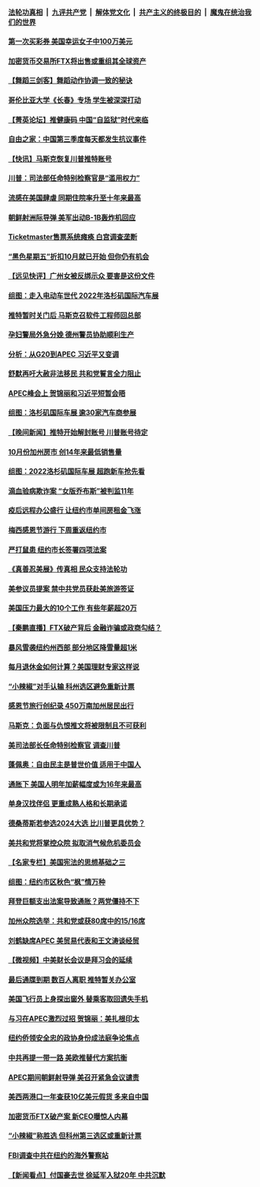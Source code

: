 ####  [法轮功真相](../../../../basic/blob/master/README.md?t=11201331) &nbsp;|&nbsp; [九评共产党](../../../../9ping.md/blob/master/README.md?t=11201331) &nbsp;|&nbsp; [解体党文化](../../../../jtdwh.md/blob/master/README.md?t=11201331)  &nbsp;|&nbsp; [共产主义的终极目的](../../../../gczydzjmd.md/blob/master/README.md?t=11201331) &nbsp;|&nbsp; [魔鬼在统治我们的世界](../../../../mgztzwmdsj.md/blob/master/README.md?t=11201331) 

#### [第一次买彩券 美国幸运女子中100万美元](../pages/nsc412/n13869437.md?t=11201331) 

#### [加密货币交易所FTX将出售或重组其全球资产](../pages/nsc412/n13869376.md?t=11201331) 

#### [【舞蹈三剑客】舞蹈动作协调一致的秘诀](../pages/nsc412/n13869433.md?t=11201331) 

#### [哥伦比亚大学《长春》专场  学生被深深打动](../pages/nsc412/n13869357.md?t=11201331) 

#### [【菁英论坛】推健康码 中国“自监狱”时代来临](../pages/nsc412/n13869302.md?t=11201331) 

#### [自由之家：中国第三季度每天都发生抗议事件](../pages/nsc412/n13869343.md?t=11201331) 

#### [【快讯】马斯克恢复川普推特账号](../pages/nsc412/n13869381.md?t=11201331) 

#### [川普：司法部任命特别检察官是“滥用权力”](../pages/nsc412/n13869337.md?t=11201331) 

#### [流感在美国肆虐 同期住院率升至十年来最高](../pages/nsc412/n13869360.md?t=11201331) 

#### [朝鲜射洲际导弹 美军出动B-1B轰炸机回应](../pages/nsc412/n13869333.md?t=11201331) 

#### [Ticketmaster售票系统瘫痪 白宫调查垄断](../pages/nsc412/n13869298.md?t=11201331) 

#### [“黑色星期五”折扣10月就已开始 但你仍有机会](../pages/nsc412/n13869335.md?t=11201331) 

#### [【远见快评】广州女被反绑示众 要害是这份文件](../pages/nsc412/n13869300.md?t=11201331) 

#### [组图：走入电动车世代 2022年洛杉矶国际汽车展](../pages/nsc412/n13869304.md?t=11201331) 

#### [推特暂时关门后 马斯克召软件工程师回总部](../pages/nsc412/n13869277.md?t=11201331) 

#### [孕妇警局外急分娩 德州警员协助顺利生产](../pages/nsc412/n13869031.md?t=11201331) 

#### [分析：从G20到APEC 习近平又变调](../pages/nsc412/n13869256.md?t=11201331) 

#### [舒默再吁大赦非法移民 共和党誓言全力阻止](../pages/nsc412/n13868898.md?t=11201331) 

#### [APEC峰会上 贺锦丽和习近平短暂会晤](../pages/nsc412/n13868909.md?t=11201331) 

#### [组图：洛杉矶国际车展 逾30家汽车商参展](../pages/nsc412/n13869113.md?t=11201331) 

#### [【晚间新闻】推特开始解封账号 川普账号待定](../pages/nsc412/n13868807.md?t=11201331) 

#### [10月份加州房市 创14年来最低销售量](../pages/nsc412/n13868890.md?t=11201331) 

#### [组图：2022洛杉矶国际车展 超跑新车抢先看](../pages/nsc412/n13868937.md?t=11201331) 

#### [滴血验病欺诈案 “女版乔布斯”被判监11年](../pages/nsc412/n13868846.md?t=11201331) 

#### [疫后远程办公盛行 让纽约市单间房租金飞涨](../pages/nsc412/n13868927.md?t=11201331) 

#### [梅西感恩节游行 下周重返纽约市](../pages/nsc412/n13868922.md?t=11201331) 

#### [严打鼠患 纽约市长签署四项法案](../pages/nsc412/n13868900.md?t=11201331) 

#### [《真善忍美展》传真相 民众支持法轮功](../pages/nsc412/n13867633.md?t=11201331) 

#### [美参议员提案 禁中共党员获赴美旅游签证](../pages/nsc412/n13868791.md?t=11201331) 

#### [美国压力最大的10个工作 有些年薪超20万](../pages/nsc412/n13868865.md?t=11201331) 

#### [【秦鹏直播】FTX破产背后 金融诈骗或政商勾结？](../pages/nsc412/n13868809.md?t=11201331) 

#### [暴风雪袭纽约州西部 部分地区降雪量超1米](../pages/nsc412/n13868802.md?t=11201331) 

#### [每月退休金如何计算？美国理财专家这样说](../pages/nsc412/n13868853.md?t=11201331) 

#### [“小辣椒”对手认输 科州选区避免重新计票](../pages/nsc412/n13868826.md?t=11201331) 

#### [感恩节旅行创纪录 450万南加州居民出行](../pages/nsc412/n13868844.md?t=11201331) 

#### [马斯克：负面与仇恨推文将被限制且不可获利](../pages/nsc412/n13868773.md?t=11201331) 

#### [美司法部长任命特别检察官 调查川普](../pages/nsc412/n13868770.md?t=11201331) 


#### [蓬佩奥：自由民主是普世价值 适用于中国人](../pages/nsc412/n13868777.md?t=11201331) 

#### [通胀下 美国人明年加薪幅度或为16年来最高](../pages/nsc412/n13868757.md?t=11201331) 

#### [单身汉找伴侣 更重成熟人格和长期承诺](../pages/nsc412/n13868778.md?t=11201331) 

#### [德桑蒂斯若参选2024大选 比川普更具优势？](../pages/nsc412/n13868710.md?t=11201331) 

#### [美共和党将掌控众院 拟取消气候危机委员会](../pages/nsc412/n13868747.md?t=11201331) 

#### [【名家专栏】美国宪法的思想基础之三](../pages/nsc412/n13868641.md?t=11201331) 

#### [组图：纽约市区秋色“枫”情万种](../pages/nsc412/n13868718.md?t=11201331) 

#### [拜登巨额支出法案导致通胀？两党僵持不下](../pages/nsc412/n13868712.md?t=11201331) 

#### [加州众院选举：共和党或获80席中的15/16席](../pages/nsc412/n13868162.md?t=11201331) 

#### [刘鹤缺席APEC 美贸易代表和王文涛谈经贸](../pages/nsc412/n13868724.md?t=11201331) 

#### [【微视频】中美财长会议是拜习会的延续](../pages/nsc412/n13868630.md?t=11201331) 

#### [最后通牒到期 数百人离职 推特暂关办公室](../pages/nsc412/n13868699.md?t=11201331) 

#### [美国飞行员上身探出窗外 替乘客取回遗失手机](../pages/nsc412/n13868485.md?t=11201331) 

#### [与习在APEC激烈过招 贺锦丽：美扎根印太](../pages/nsc412/n13868701.md?t=11201331) 

#### [纽约侨领安全忠的政协身份成法庭争论焦点](../pages/nsc412/n13868265.md?t=11201331) 

#### [中共再提一带一路 美欧推替代方案抗衡](../pages/nsc412/n13868587.md?t=11201331) 

#### [APEC期间朝鲜射导弹 美召开紧急会议谴责](../pages/nsc412/n13868588.md?t=11201331) 

#### [美西两港口一年查获10亿美元假货 多来自中国](../pages/nsc412/n13868373.md?t=11201331) 

#### [加密货币FTX破产案 新CEO曝惊人内幕](../pages/nsc412/n13868154.md?t=11201331) 

#### [“小辣椒”称胜选 但科州第三选区或重新计票](../pages/nsc412/n13868282.md?t=11201331) 

#### [FBI调查中共在纽约的海外警察站](../pages/nsc412/n13868319.md?t=11201331) 

#### [【新闻看点】付国豪去世 徐延军入狱20年 中共沉默](../pages/nsc412/n13868146.md?t=11201331) 


